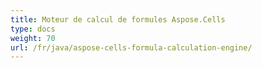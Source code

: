 ```yaml
---
title: Moteur de calcul de formules Aspose.Cells
type: docs
weight: 70
url: /fr/java/aspose-cells-formula-calculation-engine/
---
```

